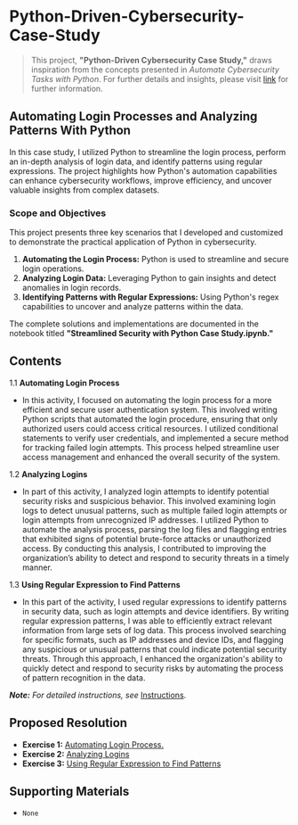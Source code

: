 # Python-Driven-Cybersecurity-Case-Study

> This project, **"Python-Driven Cybersecurity Case Study,"** draws inspiration from the concepts presented in *Automate Cybersecurity Tasks with Python*. For further details and insights, please visit [link](https://www.coursera.org/learn/automate-cybersecurity-tasks-with-python) for further information.

## Automating Login Processes and Analyzing Patterns With Python

In this case study, I utilized Python to streamline the login process, perform an in-depth analysis of login data, and identify patterns using regular expressions. The project highlights how Python's automation capabilities can enhance cybersecurity workflows, improve efficiency, and uncover valuable insights from complex datasets.

### Scope and Objectives

This project presents three key scenarios that I developed and customized to demonstrate the practical application of Python in cybersecurity.

1. **Automating the Login Process:** Python is used to streamline and secure login operations.
2. **Analyzing Login Data:** Leveraging Python to gain insights and detect anomalies in login records.
3. **Identifying Patterns with Regular Expressions:** Using Python's regex capabilities to uncover and analyze patterns within the data.

The complete solutions and implementations are documented in the notebook titled **"Streamlined Security with Python Case Study.ipynb."**

## Contents

1.1 **Automating Login Process**

- In this activity, I focused on automating the login process for a more efficient and secure user authentication system. This involved writing Python scripts that automated the login procedure, ensuring that only authorized users could access critical resources. I utilized conditional statements to verify user credentials, and implemented a secure method for tracking failed login attempts. This process helped streamline user access management and enhanced the overall security of the system.

1.2 **Analyzing Logins**

- In part of this activity, I analyzed login attempts to identify potential security risks and suspicious behavior. This involved examining login logs to detect unusual patterns, such as multiple failed login attempts or login attempts from unrecognized IP addresses. I utilized Python to automate the analysis process, parsing the log files and flagging entries that exhibited signs of potential brute-force attacks or unauthorized access. By conducting this analysis, I contributed to improving the organization’s ability to detect and respond to security threats in a timely manner.

1.3 **Using Regular Expression to Find Patterns**

- In this part of the activity, I used regular expressions to identify patterns in security data, such as login attempts and device identifiers. By writing regular expression patterns, I was able to efficiently extract relevant information from large sets of log data. This process involved searching for specific formats, such as IP addresses and device IDs, and flagging any suspicious or unusual patterns that could indicate potential security threats. Through this approach, I enhanced the organization's ability to quickly detect and respond to security risks by automating the process of pattern recognition in the data.

***Note:** For detailed instructions, see* [Instructions](Instructions.md).

## Proposed Resolution

- **Exercise 1:** [Automating Login Process.](https://github.com/Hugh-Kumbi/Python-Driven-Cybersecurity-Case-Study/blob/main/1.1%20Hugh_Automating%20Login%20Process.md)
- **Exercise 2:** [Analyzing Logins](https://github.com/Hugh-Kumbi/Python-Driven-Cybersecurity-Case-Study/blob/main/1.2%20Hugh_Analyzing%20Logins.md)
- **Exercise 3:** [Using Regular Expression to Find Patterns](https://github.com/Hugh-Kumbi/Python-Driven-Cybersecurity-Case-Study/blob/main/1.3%20Hugh_Using%20Regular%20Expression%20to%20Find%20Patterns.md)

## Supporting Materials

- `None`
